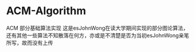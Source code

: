 # ACM-Algorithm
ACM 部分基础算法实现
这是esJohnWong在读大学期间实现的部分图论算法，还有其他一些算法不知散落在何方，亦或是不清楚是否为当初esJohnWong亲笔所写，故而没有上传
